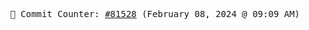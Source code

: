<p align="center">
    <samp>
        📮 Commit Counter: <a href="https://github.com/Javascript-void0/Javascript-void0/commits/main">#81528</a> (February 08, 2024 @ 09:09 AM)
    </samp>
</p>